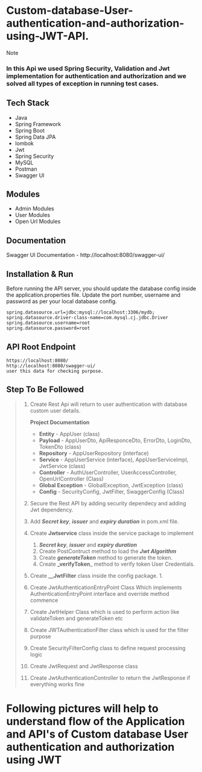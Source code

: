 # Custom-database-User-authentication-and-authorization-using-JWT-API. 

> [!NOTE]
> ### In this Api we used Spring Security, Validation and Jwt implementation for authentication and authorization and we solved all types of exception in running test cases.

## Tech Stack
- Java
- Spring Framework
- Spring Boot
- Spring Data JPA
- lombok
- Jwt
- Spring Security
- MySQL
- Postman
- Swagger UI

## Modules
* Admin Modules
* User Modules
* Open Url Modules

## Documentation
Swagger UI Documentation - http://localhost:8080/swagger-ui/

## Installation & Run
Before running the API server, you should update the database config inside the application.properties file.
Update the port number, username and password as per your local database config.
    
```
spring.datasource.url=jdbc:mysql://localhost:3306/mydb;
spring.datasource.driver-class-name=com.mysql.cj.jdbc.Driver
spring.datasource.username=root
spring.datasource.password=root
```

## API Root Endpoint

```
https://localhost:8080/
http://localhost:8080/swagger-ui/
user this data for checking purpose.
```
## Step To Be Followed
> 1. Create Rest Api will return to user authentication with database custom user details.
>    
>    **Project Documentation**
>    - **Entity** - AppUser (class)
>    - **Payload** - AppUserDto, ApiResponceDto, ErrorDto, LoginDto, TokenDto (class)
>    - **Repository** - AppUserRepository (interface)
>    - **Service** - AppUserService (interface), AppUserServiceImpl, JwtService (class)
>    - **Controller** - AuthUserController, UserAccessController, OpenUrlController (Class)
>    - **Global Exception** - GlobalException, JwtException (class)
>    - **Config** - SecurityConfig, JwtFilter, SwaggerConfig (Class)
>      
> 3. Secure the Rest API by adding security dependecy and adding Jwt dependency.
>    
> 5. Add **_Secret key_**, **_issuer_** and **_expiry duration_** in pom.xml file.
>    
> 6. Create **Jwtservice** class inside the service package to implement
>      1. **_Secret key_**, **_issuer_** and **_expiry duration_**
>      2. Create PostContruct method to load the **_Jwt Algorithm_**
>      3.  Create **_generateToken_** method to generate the token.
>      4.  Create **_verifyToken**_ method to verify token User Credentials.
>    
> 7. Create **__JwtFilter** class inside the config package.
>      1.  
> 9. Create JwtAuthenticationEntryPoint Class Which implements AuthenticationEntryPoint interface and override method commence
> 10. Create JwtHelper Class which is used to perform action like validateToken and generateToken etc
> 11. Create JWTAuthenticationFilter class which is used for the filter purpose
> 12. Create SecurityFilterConfig class to define request processing logic
> 13. Create JwtRequest and JwtResponse class
> 14. Create JwtAuthenticationController to return the JwtResponse if everything works fine



# Following pictures will help to understand flow of the Application and API's of Custom database User authentication and authorization using JWT
